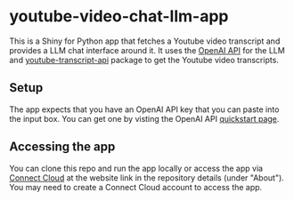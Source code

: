 # youtube-video-chat-llm-app

This is a Shiny for Python app that fetches a Youtube video transcript and provides a LLM chat interface around it. It uses the [OpenAI API](https://github.com/openai/openai-python) for the LLM and [youtube-transcript-api](https://pypi.org/project/youtube-transcript-api/) package to get the Youtube video transcripts.

## Setup

The app expects that you have an OpenAI API key that you can paste into the input box. You can get one by visting the OpenAI API [quickstart page](https://platform.openai.com/docs/quickstart/).

## Accessing the app

You can clone this repo and run the app locally or access the app via [Connect Cloud](https://connect.posit.cloud/) at the website link in the repository details (under "About"). You may need to create a Connect Cloud account to access the app.